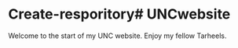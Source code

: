 # Create-resporitory# UNCwebsite
Welcome to the start of my UNC website. Enjoy my fellow Tarheels. 
